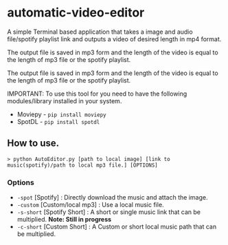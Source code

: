 # automatic-video-editor
A simple Terminal based application that takes a image and audio file/spotify playlist link and outputs a video of desired length in mp4 format.

The output file is saved in mp3 form and the length of the video is equal to the length of mp3 file or the spotify playlist.

The output file is saved in mp3 form and the length of the video is equal to the length of mp3 file
or the spotify playlist.

IMPORTANT:
To use this tool for you need to have the following modules/library installed in your system.
- Moviepy - `pip install moviepy`
- SpotDL  - `pip install spotdl`
## How to use.
`> python AutoEditor.py [path to local image] [link to music(spotify)/path to local mp3 file.] [OPTIONS]`
### Options
- `-spot`   [Spotify]           : Directly download the music and attach the image.
- `-custom` [Custom/local mp3]  : Use a local music file.
- `-s-short` [Spotify Short]     : A short or single music link that can be multiplied. **Note: Still in progress**
- `-c-short` [Custom Short]      : A Custom or short local music path that can be multiplied.


